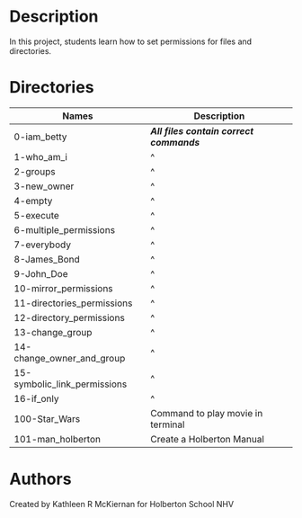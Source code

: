 # Description
In this project, students learn how to set permissions for files and directories.
# Directories
Names | Description
------|-----------------------
0-iam_betty | ***All files contain correct commands***
1-who_am_i | ^
2-groups | ^
3-new_owner | ^
4-empty | ^
5-execute | ^
6-multiple_permissions | ^
7-everybody | ^
8-James_Bond | ^
9-John_Doe | ^
10-mirror_permissions | ^
11-directories_permissions | ^
12-directory_permissions | ^
13-change_group | ^
14-change_owner_and_group | ^
15-symbolic_link_permissions | ^
16-if_only | ^
100-Star_Wars | Command to play movie in terminal
101-man_holberton | Create a Holberton Manual

# Authors
Created by Kathleen R McKiernan for Holberton School NHV